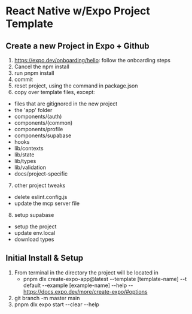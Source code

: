 # React Native w/Expo Project Template

## Create a new Project in Expo + Github

1. <https://expo.dev/onboarding/hello>: follow the onboarding steps
2. Cancel the npm install
3. run pnpm install
4. commit
5. reset project, using the command in package.json
6. copy over template files, except:
  - files that are gitignored in the new project
  - the 'app' folder
  - components/(auth)
  - components/(common)
  - components/profile
  - components/supabase
  - hooks
  - lib/contexts
  - lib/state
  - lib/types
  - lib/validation
  - docs/project-specific
7. other project tweaks
  - delete eslint.config.js
  - update the mcp server file
8. setup supabase
  - setup the project
  - update env.local
  - download types

## Initial Install & Setup

1. From terminal in the directory the project will be located in
    - pnpm dlx create-expo-app@latest
      --template [template-name]
      --t default
      --example [example-name]
      --help
      --<https://docs.expo.dev/more/create-expo/#options>
2. git branch -m master main
3. pnpm dlx expo start
   --clear
   --help
